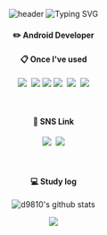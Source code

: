 <div align="center">
  
![header](https://capsule-render.vercel.app/api?type=waving&color=timeGradient&text=&animation=twinkling&height=80)
![Typing SVG](https://readme-typing-svg.demolab.com?font=Alkatra&weight=500&size=45&duration=3500&pause=3&color=000000&center=true&vCenter=false&multiline=true&repeat=false&width=1000&height=100&lines=Welcome+to+d9810's+Profile.)

#### :pencil2: Android Developer

#### :clipboard: Once I've used

<p align="center">
    <img src="https://img.shields.io/badge/Java-007396?style=flat-square&logo=Java&logoColor=white"/></a>&nbsp 
    <img src="https://img.shields.io/badge/Kotlin-7F52FF?style=flat-square&logo=kotlin&logoColor=white">
    <img src="https://img.shields.io/badge/Andoid Studio-3DDC84?style=flat-square&logo=android studio&logoColor=white">
    <img src="https://img.shields.io/badge/Javascript-ffb13b?style=flat-square&logo=javascript&logoColor=white"/></a>&nbsp
    <img src="https://img.shields.io/badge/firebase-FFCA28?style=flat-square&logo=firebase&logoColor=white"/></a>&nbsp
    <img src="https://img.shields.io/badge/OpenCV-5C3EE8?style=flat-square&logo=opencv&logoColor=white">
</p>
<br/>

#### 👋 SNS Link

<p align="center">
  <a href="https://www.instagram.com/w._.h22/"><img src="https://img.shields.io/badge/Instagram-E4405F?style=flat-square&logo=Instagram&logoColor=white&link=https://www.instagram.com/w._.h22/"/></a>&nbsp
  <a href="mailto:g204830060@gmail.com"><img src="https://img.shields.io/badge/Gmail-d14836?style=flat-square&logo=Gmail&logoColor=white&link=g20483060@gmail.com"/></a>
</p>

<br/>

#### 💻 Study log

![d9810's github stats](https://github-readme-stats.vercel.app/api?username=d9810&show_icons=true)

<p align="center">
  <a href="https://hits.seeyoufarm.com"><img src="https://hits.seeyoufarm.com/api/count/incr/badge.svg?url=https%3A%2F%2Fgithub.com%2Fd9810%2Fhit-counter&count_bg=%2379C83D&title_bg=%23555555&icon=github.svg&icon_color=%23E7E7E7&title=hits&edge_flat=true"/></a>
</p>

</div>
